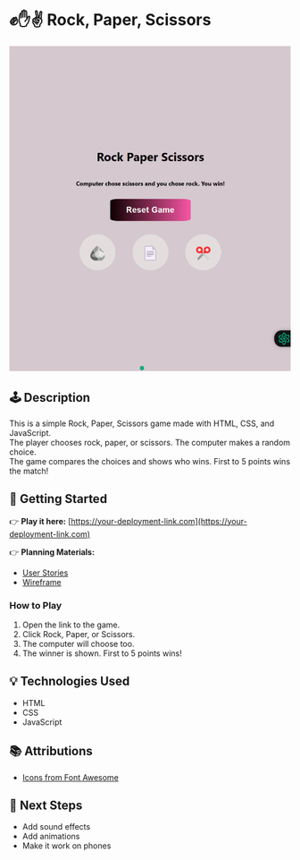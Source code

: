 # ✊✋✌️ Rock, Paper, Scissors

![Game Screenshot](./assets/screenshot.png)

## 🕹️ Description

This is a simple Rock, Paper, Scissors game made with HTML, CSS, and JavaScript.  
The player chooses rock, paper, or scissors. The computer makes a random choice.  
The game compares the choices and shows who wins. First to 5 points wins the match!

## 🚀 Getting Started

👉 **Play it here:** [https://your-deployment-link.com](https://your-deployment-link.com)

👉 **Planning Materials:**
- [User Stories](./planning/user-stories.md)
- [Wireframe](./planning/wireframe.png)

### How to Play
1. Open the link to the game.
2. Click Rock, Paper, or Scissors.
3. The computer will choose too.
4. The winner is shown. First to 5 points wins!

## 💡 Technologies Used

- HTML
- CSS
- JavaScript

## 📚 Attributions

- [Icons from Font Awesome](https://fontawesome.com/)

## 🚧 Next Steps

- Add sound effects
- Add animations
- Make it work on phones






